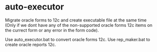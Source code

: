 # auto-executor
Migrate oracle forms to 12c and create executable file at the same time (Only if we dont have any of the non-supported oracle forms 12c items on the currect form or any error in the form code).

Use auto_executor.bat to convert oracle forms 12c.
Use rep_maker.bat to create oracle reports 12c.
